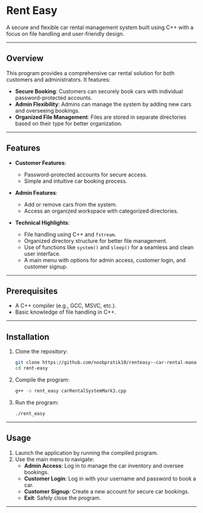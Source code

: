# Rent Easy

A secure and flexible car rental management system built using C++ with a focus on file handling and user-friendly design.

---

## Overview

This program provides a comprehensive car rental solution for both customers and administrators. It features:

- **Secure Booking**: Customers can securely book cars with individual password-protected accounts.
- **Admin Flexibility**: Admins can manage the system by adding new cars and overseeing bookings.
- **Organized File Management**: Files are stored in separate directories based on their type for better organization.

---

## Features

- **Customer Features**:

  - Password-protected accounts for secure access.
  - Simple and intuitive car booking process.

- **Admin Features**:

  - Add or remove cars from the system.
  - Access an organized workspace with categorized directories.

- **Technical Highlights**:

  - File handling using C++ and `fstream`.
  - Organized directory structure for better file management.
  - Use of functions like `system()` and `sleep()` for a seamless and clean user interface.
  - A main menu with options for admin access, customer login, and customer signup.

---

## Prerequisites

- A C++ compiler (e.g., GCC, MSVC, etc.).
- Basic knowledge of file handling in C++.

---

## Installation

1. Clone the repository:

   ```bash
   git clone https://github.com/noobpratik10/renteasy--car-rental-management-system.git
   cd rent-easy
   ```

2. Compile the program:

   ```bash
   g++ -o rent_easy carRentalSystemMark3.cpp
   ```

3. Run the program:

   ```bash
   ./rent_easy
   ```

---

## Usage

1. Launch the application by running the compiled program.
2. Use the main menu to navigate:
   - **Admin Access**: Log in to manage the car inventory and oversee bookings.
   - **Customer Login**: Log in with your username and password to book a car.
   - **Customer Signup**: Create a new account for secure car bookings.
   - **Exit**: Safely close the program.

---

